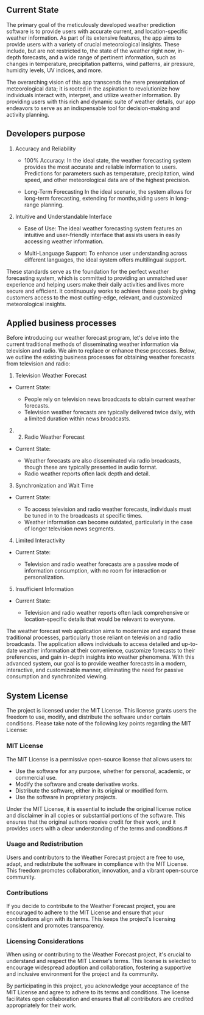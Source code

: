 ## Current State

The primary goal of the meticulously developed weather
prediction software is to provide users with accurate
current, and location-specific weather information. As part
of its extensive features, the app aims to provide users
with a variety of crucial meteorological insights. These
include, but are not restricted to, the state of the weather
right now, in-depth forecasts, and a wide range of pertinent
information, such as changes in temperature, precipitation 
patterns, wind patterns, air pressure, humidity levels, UV 
indices, and more.

The overarching vision of this app transcends the mere 
presentation of meteorological data; it is rooted in the 
aspiration to revolutionize how individuals interact with, 
interpret, and utilize weather information. By providing 
users with this rich and dynamic suite of weather details, 
our app endeavors to serve as an indispensable tool for 
decision-making and activity planning.

## Developers purpose

1. Accuracy and Reliability

    * 100% Accuracy: In the ideal state, the weather forecasting 
    system provides the most accurate and reliable information 
    to users. Predictions for parameters such as temperature, 
    precipitation, wind speed, and other meteorological data are 
    of the highest precision.

    * Long-Term Forecasting  In the ideal scenario, the system allows
    for 
    long-term forecasting, extending for months,aiding users in 
    long-range 
    planning.

2. Intuitive and Understandable Interface

    * Ease of Use: The ideal weather forecasting system features an 
    intuitive and user-friendly interface that assists users in easily 
    accessing weather information.

    * Multi-Language Support: To enhance user understanding across 
    different languages, the ideal system offers multilingual support.

These standards serve as the foundation for the perfect weather 
forecasting system, which is committed to providing an unmatched user 
experience and helping users make their daily activities and lives more 
secure and efficient. It continuously works to achieve these goals by 
giving customers access to the most cutting-edge, relevant, and 
customized meteorological insights.

## Applied business processes

Before introducing our weather forecast program, let's delve into the 
current traditional methods of disseminating weather information via 
television and radio. We aim to replace or enhance these processes. 
Below, we outline the existing business processes for obtaining weather 
forecasts from television and radio:


1. Television Weather Forecast
* Current State:

  *  People rely on television news broadcasts to obtain current weather
forecasts.
  * Television weather forecasts are typically delivered twice daily, 
  with a limited duration within news broadcasts.

2. 2. Radio Weather Forecast
* Current State:

  * Weather forecasts are also disseminated via radio broadcasts, 
  though these are typically presented in audio format.
  * Radio weather reports often lack depth and detail.

3. Synchronization and Wait Time
* Current State:

  * To access television and radio weather forecasts, individuals must 
  be tuned in to the broadcasts at specific times.
  * Weather information can become outdated, particularly in the case 
  of longer television news segments.

4. Limited Interactivity
* Current State:

  * Television and radio weather forecasts are a passive mode of 
  information consumption, with no room for interaction or 
  personalization.

5. Insufficient Information
* Current State:

  * Television and radio weather reports often lack comprehensive or 
  location-specific details that would be relevant to everyone.

The weather forecast web application aims to modernize and expand these 
traditional processes, particularly those reliant on television and 
radio broadcasts. The application allows individuals to access detailed 
and up-to-date weather information at their convenience, customize 
forecasts to their preferences, and gain in-depth insights into weather 
phenomena. With this advanced system, our goal is to provide weather 
forecasts in a modern, interactive, and customizable manner, 
eliminating the need for passive consumption and synchronized viewing.

## System License

The project is licensed under the MIT License. This license grants 
users the freedom to use, modify, and distribute the software under 
certain conditions. Please take note of the following key points 
regarding the MIT License:

### MIT License

The MIT License is a permissive open-source license that allows users to:

- Use the software for any purpose, whether for personal, academic, or 
commercial use.
- Modify the software and create derivative works.
- Distribute the software, either in its original or modified form.
- Use the software in proprietary projects.

Under the MIT License, it is essential to include the original license 
notice and disclaimer in all copies or substantial portions of the 
software. This ensures that the original authors receive credit for 
their work, and it provides users with a clear understanding of the 
terms and conditions.#

### Usage and Redistribution

Users and contributors to the Weather Forecast project are free to use, 
adapt, and redistribute the software in compliance with the MIT 
License. This freedom promotes collaboration, innovation, and a vibrant 
open-source community.

### Contributions

If you decide to contribute to the Weather Forecast project, you are 
encouraged to adhere to the MIT License and ensure that your 
contributions align with its terms. This keeps the project's licensing 
consistent and promotes transparency.

### Licensing Considerations

When using or contributing to the Weather Forecast project, it's 
crucial to understand and respect the MIT License's terms. This license 
is selected to encourage widespread adoption and collaboration, 
fostering a supportive and inclusive environment for the project and 
its community.

By participating in this project, you acknowledge your acceptance of 
the MIT License and agree to adhere to its terms and conditions. The 
license facilitates open collaboration and ensures that all 
contributors are credited appropriately for their work.
